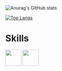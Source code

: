 
![Anurag's GitHub stats](https://github-readme-stats.vercel.app/api?username=thdnz&show_icons=true&theme=dark)

[![Top Langs](https://github-readme-stats.vercel.app/api/top-langs/?username=thdnz&layout=demo)](https://github.com/thdnz/github-readme-stats)

# Skills
<p float="left">
<img src="https://cdn.jsdelivr.net/gh/devicons/devicon/icons/python/python-original-wordmark.svg" width="50px"/>
<img src="https://cdn.jsdelivr.net/gh/devicons/devicon/icons/django/django-plain-wordmark.svg" width="50px" />
</p>
